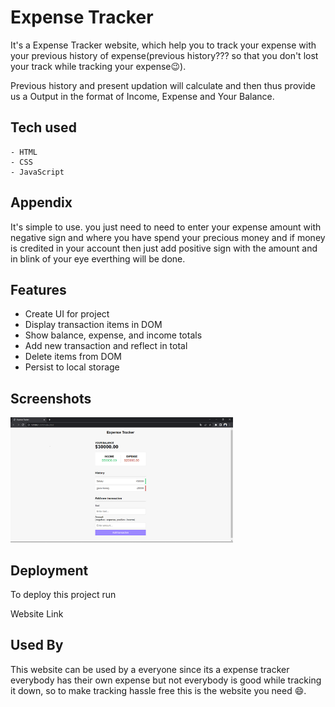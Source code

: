 # Expense Tracker

It's a Expense Tracker website, which help you to track your expense with your previous history of expense(previous history??? so that you don't lost your track while tracking your expense😉).

Previous history and present updation will calculate and then thus provide us a Output in the format of Income, Expense and Your Balance.

## Tech used

    - HTML
    - CSS
    - JavaScript

## Appendix

It's simple to use.
you just need to need to enter your expense amount with negative sign and where you have spend your precious money 
and if money is credited in your account then just add positive sign with the amount and in blink of your eye everthing will be done.



## Features

- Create UI for project
- Display transaction items in DOM
- Show balance, expense, and income totals
- Add new transaction and reflect in total
- Delete items from DOM
- Persist to local storage



## Screenshots

  <img src="demo.png" height="200">


## Deployment

To deploy this project run

<a src="https://shivansh63.github.io/JS-Mini-Project---1---JavaScript-Mini-Project---iqfb9d9ulx54/">Website Link</a>

## Used By

This website can be used by a everyone since its a expense tracker everybody has their own expense but not everybody is good while tracking it down, so to make tracking hassle free this is the website you need 😄.
